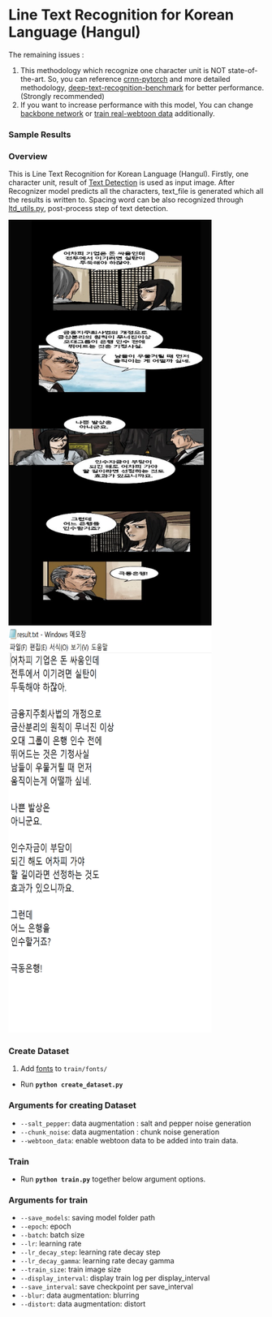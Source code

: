 # Line Text Recognition for Korean Language (Hangul)

The remaining issues :
1. This methodology which recognize one character unit is NOT state-of-the-art. So, you can reference [crnn-pytorch](https://github.com/meijieru/crnn.pytorch) and more detailed methodology, [deep-text-recognition-benchmark](https://github.com/clovaai/deep-text-recognition-benchmark)
for better performance. (Strongly recommended)
2. If you want to increase performance with this model, You can change [backbone network](./backbone/) or [train real-webtoon data](./TRAIN_WEBTOON.md) additionally.

### Sample Results

### Overview
This is Line Text Recognition for Korean Language (Hangul). Firstly, one character unit, result of [Text Detection](../text_detection/) is used as input image.
After Recognizer model predicts all the characters, text_file is generated which all the results is written to. Spacing word can be also recognized through
[ltd_utils.py](../text_detection/ltd_utils.py), post-process step of text detection.

<img width="400" height="800" src="./figures/demo_recog.jpg"><img width="400" height="800" src="./figures/demo_recog2.png">

### Create Dataset
1. Add [fonts](https://software.naver.com/search.nhn?query=%ED%8F%B0%ED%8A%B8) to `train/fonts/`
- Run **`python create_dataset.py`** 

### Arguments for creating Dataset

* `--salt_pepper`: data augmentation : salt and pepper noise generation
* `--chunk_noise`: data augmentation : chunk noise generation
* `--webtoon_data`: enable webtoon data to be added into train data. 

### Train

- Run **`python train.py`** together below argument options.

### Arguments for train

* `--save_models`: saving model folder path
* `--epoch`: epoch
* `--batch`: batch size
* `--lr`: learning rate
* `--lr_decay_step`: learning rate decay step
* `--lr_decay_gamma`: learning rate decay gamma
* `--train_size`: train image size
* `--display_interval`: display train log per display_interval
* `--save_interval`: save checkpoint per save_interval
* `--blur`: data augmentation: blurring
* `--distort`: data augmentation: distort

